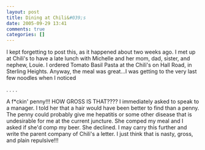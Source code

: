 ```yaml
---
layout: post
title: Dining at Chili&#039;s
date: 2005-09-29 13:41
comments: true
categories: []
---
```

I kept forgetting to post this, as it happened about two weeks ago. I met up at Chili's to have a late lunch with Michelle and her mom, dad, sister, and nephew, Louie. I ordered Tomato Basil Pasta at the Chili's on Hall Road, in Sterling Heights. Anyway, the meal was great...I was getting to the very last few noodles when I noticed

.
.
.
.

A f*ckin' penny!!! HOW GROSS IS THAT???? I immediately asked to speak to a manager. I told her that a hair would have been better to find than a penny. The penny could probably give me hepatitis or some other disease that is undesirable for me at the current juncture. She comped my meal and I asked if she'd comp my beer. She declined. I may carry this further and write the parent company of Chili's a letter. I just think that is nasty, gross, and plain repulsive!!!
